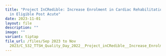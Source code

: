 ```yaml
---
title: "Project InCRedible: Increase Enrolment in Cardiac Rehabilitation Package
  in Eligible Post Acute"
date: 2023-11-01
layout: file
description: ""
image: ""
variant: tiptap
file_url: /files/Sep 2023 to Nov
  2023/C_532_TTSH_Quality_Day_2022__Project_inCRedible__Increase_Enrolment_in_Cardiac_Rehabilitation_Package_in_Eligible_Post_Acute_Coronary_S.pdf
---
```

